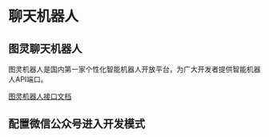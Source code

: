 # 聊天机器人

## 图灵聊天机器人

图灵机器人是国内第一家个性化智能机器人开放平台，为广大开发者提供智能机器人API端口。

[图灵机器人接口文档](http://www.tuling123.com/help/h_cent_webapi.jhtml?nav=doc)

## 配置微信公众号进入开发模式
